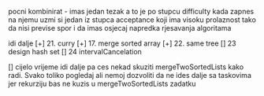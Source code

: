 pocni kombinirat - imas jedan tezak a to je po stupcu difficulty
kada zapnes na njemu uzmi si jedan iz stupca acceptance koji ima
visoku prolaznost tako da nisi previse spor i da imas osjecaj napredka
rjesavanja algoritama

idi dalje
[+] 21. curry
[+] 17. merge sorted array
[+] 22. same tree
[] 23 design hash set
[] 24 intervalCancelation

[] cijelo vrijeme idi dalje pa ces nekad skuziti mergeTwoSortedLists kako radi. Svako toliko pogledaj ali nemoj
dozvoliti da ne ides dalje sa taskovima jer rekurziju bas ne kuzis u mergeTwoSortedLists zadatku
